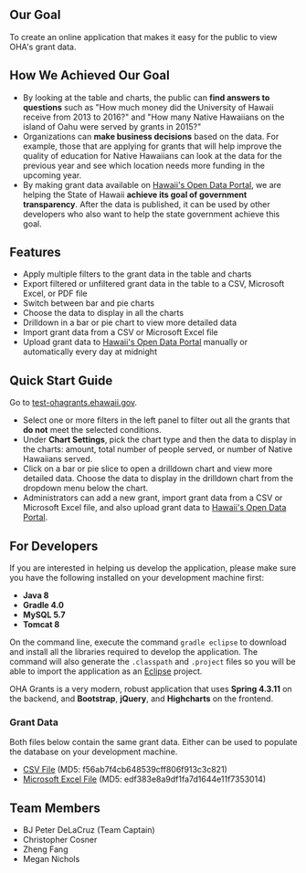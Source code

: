 ## Our Goal

To create an online application that makes it easy for the public to view OHA's grant data.

## How We Achieved Our Goal

- By looking at the table and charts, the public can **find answers to questions** such as "How much money did the University of Hawaii receive from 2013 to 2016?" and "How many Native Hawaiians on the island of Oahu were served by grants in 2015?"
- Organizations can **make business decisions** based on the data. For example, those that are applying for grants that will help improve the quality of education for Native Hawaiians can look at the data for the previous year and see which location needs more funding in the upcoming year.
- By making grant data available on [Hawaii's Open Data Portal](http://data.hawaii.gov), we are helping the State of Hawaii **achieve its goal of government transparency**. After the data is published, it can be used by other developers who also want to help the state government achieve this goal.

## Features

- Apply multiple filters to the grant data in the table and charts
- Export filtered or unfiltered grant data in the table to a CSV, Microsoft Excel, or PDF file
- Switch between bar and pie charts
- Choose the data to display in all the charts
- Drilldown in a bar or pie chart to view more detailed data
- Import grant data from a CSV or Microsoft Excel file
- Upload grant data to [Hawaii's Open Data Portal](http://data.hawaii.gov) manually or automatically every day at midnight

## Quick Start Guide

Go to [test-ohagrants.ehawaii.gov](http://test-ohagrants.ehawaii.gov).

- Select one or more filters in the left panel to filter out all the grants that **do not** meet the selected conditions.
- Under **Chart Settings**, pick the chart type and then the data to display in the charts: amount, total number of people served, or number of Native Hawaiians served.
- Click on a bar or pie slice to open a drilldown chart and view more detailed data. Choose the data to display in the drilldown chart from the dropdown menu below the chart.
- Administrators can add a new grant, import grant data from a CSV or Microsoft Excel file, and also upload grant data to [Hawaii's Open Data Portal](http://data.hawaii.gov).

## For Developers

If you are interested in helping us develop the application, please make sure you have
the following installed on your development machine first:

- **Java 8**
- **Gradle 4.0**
- **MySQL 5.7**
- **Tomcat 8**

On the command line, execute the command `gradle eclipse` to download and install all
the libraries required to develop the application. The command will also generate the
`.classpath` and `.project` files so you will be able to import the application as an
[Eclipse](https://eclipse.org) project.

OHA Grants is a very modern, robust application that uses **Spring 4.3.11** on the backend, and **Bootstrap**, **jQuery**, and **Highcharts** on the frontend.

### Grant Data 

Both files below contain the same grant data. Either can be used to populate the database on your development machine.

- [CSV File](http://www.bjpeterdelacruz.com/files/2013_2016_data.csv) (MD5: f56ab7f4cb648539cff806f913c3c821)
- [Microsoft Excel File](http://www.bjpeterdelacruz.com/files/2013_2016_data.xlsx) (MD5: edf383e8a9df1fa7d1644e11f7353014)

## Team Members

- BJ Peter DeLaCruz (Team Captain)
- Christopher Cosner
- Zheng Fang
- Megan Nichols
